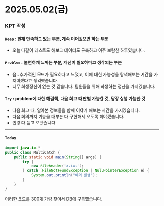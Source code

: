 # 2025.05.02(금)

### KPT 작성

#### `Keep` : 현재 만족하고 있는 부분, 계속 이어갔으면 하는 부분
- 오늘 다같이 테스트도 해보고 데이터도 구축하고 아주 보람찬 하루였습니다.


#### `Problem` : 불편하게 느끼는 부분, 개선이 필요하다고 생각되는 부분
- 음.. 추가적인 모드가 필요하다고 느꼈고, 이에 대한 가능성을 탐색해보는 시간을 가져야겠다고 생각했습니다.
- 너무 희생정신이 없는 것 같습니다. 팀원들을 위해 희생하는 정신을 가지겠습니다.

#### `Try` : problem에 대한 해결책, 다음 회고 때 판별 가능한 것, 당장 실행 가능한 것
- 다음 회고 때, 알아본 정보들을 함께 이야기 해보는 시간을 가지겠습니다.
- 다음 회의까지 기능을 대부분 다 구현해서 오도록 해야겠습니다.
- 인강 다 듣고 오겠습니다.

---
#### `Today`
```JAVA
import java.io.*;
public class MultiCatch {
    public static void main(String[] args) {
        try {
            new FileReader("x.txt");
        } catch (FileNotFoundException | NullPointerException e) {
            System.out.println("예외 발생");
        }
    }
}
```
이러한 코드를 300개 가량 찾아서 DB에 구축했습니다.

